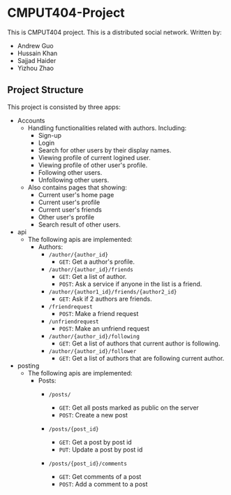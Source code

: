 # CMPUT404-Project
This is CMPUT404 project. This is a distributed social network. Written by:
- Andrew Guo
- Hussain Khan
- Sajjad Haider
- Yizhou Zhao
## Project Structure
This project is consisted by three apps:
- Accounts
    - Handling functionalities related with authors. Including:
        - Sign-up
        - Login
        - Search for other users by their display names.
        - Viewing profile of current logined user.
        - Viewing profile of other user's profile.
        - Following other users.
        - Unfollowing other users.
    - Also contains pages that showing:
        - Current user's home page
        - Current user's profile
        - Current user's friends
        - Other user's profile
        - Search result of other users.
- api
    - The following apis are implemented:
        - Authors:
            - `/author/{author_id}`
                - `GET`: Get a author's profile.
            - `/author/{author_id}/friends`
                - `GET`: Get a list of author.
                - `POST`: Ask a service if anyone in the list is a friend.
            - `/author/{author1_id}/friends/{author2_id}`
                - `GET`: Ask if 2 authors are friends.
            - `/friendrequest`
                - `POST`: Make a friend request
            - `/unfriendrequest`
                - `POST`: Make an unfriend request
            - `/author/{author_id}/following`
                - `GET`: Get a list of authors that current author is following.
            - `/author/{author_id}/follower`
                - `GET`: Get a list of authors that are following current author.
- posting
    - The following apis are implemented:
        - Posts:           
            - `/posts/`
                - `GET`: Get all posts marked as public on the server
                - `POST`: Create a new post
            - `/posts/{post_id}`
                - `GET`: Get a post by post id
                - `PUT`: Update a post by post id
                
            - `/posts/{post_id}/comments`
                - `GET`: Get comments of a post
                - `POST`: Add a comment to a post
             
            
